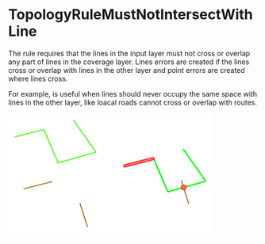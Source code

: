 # TopologyRuleMustNotIntersectWithLine

The rule requires that the lines in the input layer must not cross or overlap any part of lines in the coverage layer. Lines errors are created if the lines cross or overlap with lines in the other layer and point errors are created where lines cross.

For example, is useful when lines should never occupy the same space with lines in the other layer, like loacal roads cannot cross or overlap with routes.

![Rule image](https://github.com/Maureque/TopologyRuleMustNotIntersectWithLine/blob/master/MustNotIntersectWithLine_d/mustNotIntersectWithLine2.png "Rule image")
